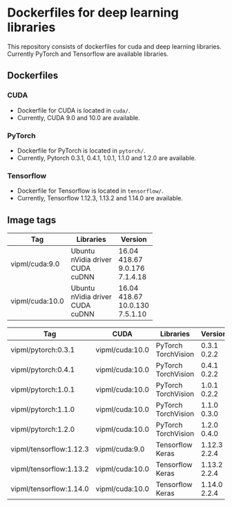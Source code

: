 # Dockerfiles for deep learning libraries
This repository consists of dockerfiles for cuda and deep learning libraries. Currently PyTorch and Tensorflow are available libraries. 

## Dockerfiles

### CUDA
* Dockerfile for CUDA is located in ````cuda/````.
* Currently, CUDA 9.0 and 10.0 are available.

### PyTorch
* Dockerfile for PyTorch is located in ````pytorch/````.
* Currently, Pytorch 0.3.1, 0.4.1, 1.0.1, 1.1.0 and 1.2.0 are available. 

### Tensorflow
* Dockerfile for Tensorflow is located in  ````tensorflow/````.
* Currently, Tensorflow 1.12.3, 1.13.2 and 1.14.0 are available.

## Image tags
| Tag | Libraries | Version |
| --- | --------- | ------- |
| vipml/cuda:9.0 | Ubuntu<br>nVidia driver<br>CUDA<br>cuDNN | 16.04<br>418.67<br>9.0.176<br>7.1.4.18 |
| vipml/cuda:10.0 | Ubuntu<br>nVidia driver<br>CUDA<br>cuDNN | 16.04<br>418.67<br>10.0.130<br>7.5.1.10 |

| Tag | CUDA | Libraries | Version |
| --- | ---- | --------- | ------- |
| vipml/pytorch:0.3.1 | vipml/cuda:10.0 | PyTorch<br>TorchVision | 0.3.1<br>0.2.2 |
| vipml/pytorch:0.4.1 | vipml/cuda:10.0 | PyTorch<br>TorchVision | 0.4.1<br>0.2.2 |
| vipml/pytorch:1.0.1 | vipml/cuda:10.0 | PyTorch<br>TorchVision | 1.0.1<br>0.2.2 |
| vipml/pytorch:1.1.0 | vipml/cuda:10.0 | PyTorch<br>TorchVision | 1.1.0<br>0.3.0 |
| vipml/pytorch:1.2.0 | vipml/cuda:10.0 | PyTorch<br>TorchVision | 1.2.0<br>0.4.0 |
| vipml/tensorflow:1.12.3 | vipml/cuda:9.0 | Tensorflow<br>Keras | 1.12.3<br>2.2.4 |
| vipml/tensorflow:1.13.2 | vipml/cuda:10.0 | Tensorflow<br>Keras | 1.13.2<br>2.2.4 |
| vipml/tensorflow:1.14.0 | vipml/cuda:10.0 | Tensorflow<br>Keras | 1.14.0<br>2.2.4 |

